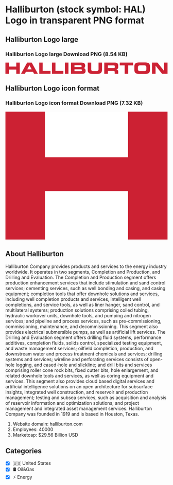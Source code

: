 # Halliburton (stock symbol: HAL) Logo in transparent PNG format

## Halliburton Logo large

### Halliburton Logo large Download PNG (8.54 KB)

![Halliburton Logo large Download PNG (8.54 KB)](/img/orig/HAL_BIG-07c6560b.png)

## Halliburton Logo icon format

### Halliburton Logo icon format Download PNG (7.32 KB)

![Halliburton Logo icon format Download PNG (7.32 KB)](/img/orig/HAL-9c9f5e6b.png)

## About Halliburton

Halliburton Company provides products and services to the energy industry worldwide. It operates in two segments, Completion and Production, and Drilling and Evaluation. The Completion and Production segment offers production enhancement services that include stimulation and sand control services; cementing services, such as well bonding and casing, and casing equipment; completion tools that offer downhole solutions and services, including well completion products and services, intelligent well completions, and service tools, as well as liner hanger, sand control, and multilateral systems; production solutions comprising coiled tubing, hydraulic workover units, downhole tools, and pumping and nitrogen services; and pipeline and process services, such as pre-commissioning, commissioning, maintenance, and decommissioning. This segment also provides electrical submersible pumps, as well as artificial lift services. The Drilling and Evaluation segment offers drilling fluid systems, performance additives, completion fluids, solids control, specialized testing equipment, and waste management services; oilfield completion, production, and downstream water and process treatment chemicals and services; drilling systems and services; wireline and perforating services consists of open-hole logging, and cased-hole and slickline; and drill bits and services comprising roller cone rock bits, fixed cutter bits, hole enlargement, and related downhole tools and services, as well as coring equipment and services. This segment also provides cloud based digital services and artificial intelligence solutions on an open architecture for subsurface insights, integrated well construction, and reservoir and production management; testing and subsea services, such as acquisition and analysis of reservoir information and optimization solutions; and project management and integrated asset management services. Halliburton Company was founded in 1919 and is based in Houston, Texas.

1. Website domain: halliburton.com
2. Employees: 40000
3. Marketcap: $29.56 Billion USD


## Categories
- [x] 🇺🇸 United States
- [x] 🛢 Oil&Gas
- [x] ⚡ Energy
